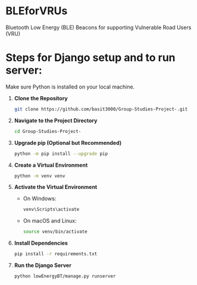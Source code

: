# BLEforVRUs
 Bluetooth Low Energy (BLE) Beacons for supporting Vulnerable Road Users (VRU)

# Steps for Django setup and to run server:

Make sure Python is installed on your local machine.

1. **Clone the Repository**

    ```sh
    git clone https://github.com/basit3000/Group-Studies-Project-.git
    ```

2. **Navigate to the Project Directory**

    ```sh
    cd Group-Studies-Project-
    ```

3. **Upgrade pip (Optional but Recommended)**

    ```sh
    python -m pip install --upgrade pip
    ```

4. **Create a Virtual Environment**

    ```sh
    python -m venv venv
    ```

5. **Activate the Virtual Environment**

    - On Windows:

        ```sh
        venv\Scripts\activate
        ```

    - On macOS and Linux:

        ```sh
        source venv/bin/activate
        ```

6. **Install Dependencies**

    ```sh
    pip install -r requirements.txt
    ```

7. **Run the Django Server**

    ```sh
    python lowEnergyBT/manage.py runserver
    ```
